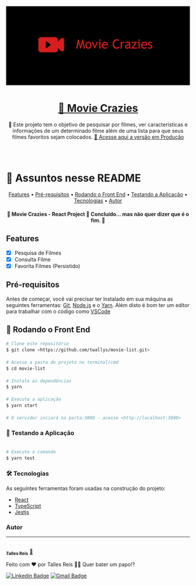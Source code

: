 <h1 align="center">
  <img alt="MovieCraziesBanner" title="#MovieCraziesBanner" src="./src/assets/banner.png" />
</h1>

<h1 align="center">
    <a href="https://movie-crazies.vercel.app">🔗 Movie Crazies</a>
</h1>
<p align="center">🚀 Este projeto tem o objetivo de pesquisar por filmes, ver características e informações de um determinado filme além de uma lista para que seus filmes favoritos sejam colocados. <a href="https://movie-crazies.vercel.app">🔗 Acesse aqui a versão em Produção</a></p>

<br/>
<br/>

🏁 Assuntos nesse README
=================
<p align="center">
 <a href="#features">Features</a> •
 <a href="#pré-requisitos">Pré-requisitos</a> • 
 <a href="#-rodando-o-front-end">Rodando o Front End</a> • 
 <a href="#-testando-a-aplicação">Testando a Aplicação</a> • 
 <a href="#-tecnologias">Tecnologias</a> • 
 <a href="#autor">Autor</a>
</p>

<h4 align="center"> 
	🚧  Movie Crazies - React Project 🚀 Concluído... mas não quer dizer que é o fim.  🚧
</h4>

## Features

- [x] Pesquisa de Filmes
- [x] Consulta Filme
- [x] Favorita Filmes (Persistido)

## Pré-requisitos

Antes de começar, você vai precisar ter instalado em sua máquina as seguintes ferramentas:
[Git](https://git-scm.com), [Node.js](https://nodejs.org/en/) e o [Yarn](https://yarnpkg.com/getting-started/install). 
Além disto é bom ter um editor para trabalhar com o código como [VSCode](https://code.visualstudio.com/)

## 🎲 Rodando o Front End

```bash
# Clone este repositório
$ git clone <https://github.com/twallys/movie-list.git>

# Acesse a pasta do projeto no terminal/cmd
$ cd movie-list

# Instale as dependências
$ yarn

# Execute a aplicação
$ yarn start

# O servidor inciará na porta:3000 - acesse <http://localhost:3000>
```

### 🎲 Testando a Aplicação

```bash

# Execute o comando
$ yarn test

```

### 🛠 Tecnologias

As seguintes ferramentas foram usadas na construção do projeto:

- [React](https://pt-br.reactjs.org/)
- [TypeScript](https://www.typescriptlang.org/)
- [Jestjs](https://jestjs.io)

### Autor
---

<a href="https://github.com/twallys">
 <img style="border-radius: 50%;" src="https://avatars2.githubusercontent.com/u/26409622?s=460&u=11a0bc41219896a04b9e1d0ffa6438593d5f5d9f&v=4" width="100px;" alt=""/>
 <br />
 <sub><b>Talles Reis</b></sub></a> <a href="https://github.com/twallys" title="GitHub">🚀</a>


Feito com ❤️ por Talles Reis 👋🏽 Quer bater um papo!?

[![Linkedin Badge](https://img.shields.io/badge/-Talles-blue?style=flat-square&logo=Linkedin&logoColor=white&link=https://www.linkedin.com/in/talles-r-ab9706aa/)](https://www.linkedin.com/in/talles-r-ab9706aa/) 
[![Gmail Badge](https://img.shields.io/badge/-talles.eclesia@gmail.com-c14438?style=flat-square&logo=Gmail&logoColor=white&link=mailto:talles.eclesia@gmail.com)](mailto:talles.eclesia@gmail.com)